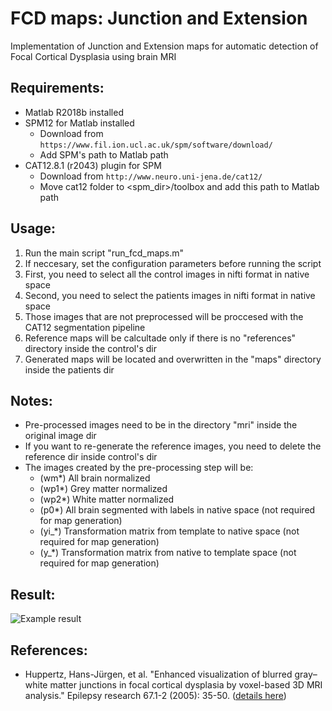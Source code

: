 # FCD maps: Junction and Extension
Implementation of Junction and Extension maps for automatic detection of Focal Cortical Dysplasia using brain MRI

## Requirements:
 - Matlab R2018b installed
 - SPM12 for Matlab installed 
   * Download from `https://www.fil.ion.ucl.ac.uk/spm/software/download/`
   * Add SPM's path to Matlab path
 - CAT12.8.1 (r2043) plugin for SPM
   * Download from `http://www.neuro.uni-jena.de/cat12/`
   * Move cat12 folder to <spm_dir>/toolbox and add this path to Matlab path

## Usage:
 1. Run the main script "run_fcd_maps.m"
 2. If neccesary, set the configuration parameters before running the script
 3. First, you need to select all the control images in nifti format in native space
 4. Second, you need to select the patients images in nifti format in native space
 5. Those images that are not preprocessed will be proccesed with the CAT12 segmentation pipeline
 6. Reference maps will be calcultade only if there is no "references" directory inside the control's dir
 7. Generated maps will be located and overwritten in the "maps" directory inside the patients dir

	
## Notes:
 - Pre-processed images need to be in the directory "mri" inside the original image dir
 - If you want to re-generate the reference images, you need to delete the reference dir inside control's dir
 - The images created by the pre-processing step will be:
   * (wm*)  All brain normalized
   * (wp1*) Grey matter normalized
   * (wp2*) White matter normalized
   * (p0*)  All brain segmented with labels in native space (not required for map generation)
   * (yi_*) Transformation matrix from template to native space (not required for map generation)
   * (y_*) Transformation matrix from native to template space (not required for map generation)
   
## Result:
![Example result](https://github.com/hkulsgaard/fcd_maps/blob/master/images/results_thresholded.jpg)

## References:
- Huppertz, Hans-Jürgen, et al. "Enhanced visualization of blurred gray–white matter junctions in focal cortical dysplasia by voxel-based 3D MRI analysis." Epilepsy research 67.1-2 (2005): 35-50. ([details here](https://pubmed.ncbi.nlm.nih.gov/16171974/))